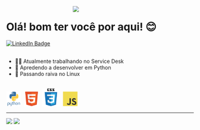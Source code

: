 <img src = "banner.gif" width = "325px" align = "right">

# Olá! bom ter você por aqui! 😊

  <div id="badges">
  <a href = "https://github.com/risoflorais">
    <img src="https://img.shields.io/badge/LinkedIn-blue?style=for-the-badge&logo=linkedin&logoColor=white" alt="LinkedIn Badge"/>
  </a>
</div>

<br>

- 👨‍💻 Atualmente trabalhando no Service Desk
- 🐍 Apredendo a desenvolver em Python
- 🐧 Passando raiva no Linux 
<br>

<div>
  <img src="https://github.com/devicons/devicon/blob/master/icons/python/python-original-wordmark.svg" title="Python" alt="Python" width="40" height="40"/>&nbsp;
  <img src="https://github.com/devicons/devicon/blob/master/icons/html5/html5-original.svg" title="HTML5" alt="HTML" width="40" height="40"/>&nbsp;
  <img src="https://github.com/devicons/devicon/blob/master/icons/css3/css3-original-wordmark.svg" title="HTML5" alt="css3" width="48" height="48"/>&nbsp;
  <img src="https://github.com/devicons/devicon/blob/master/icons/javascript/javascript-original.svg" title="JavaScript" alt="JavaScript" width="40" height="40"/>&nbsp;
</div>

---

<div align = "left">
  <img height = "200em" src="https://github-readme-stats.vercel.app/api/top-langs/?username=LucasFBrasil&show_icons=true&theme=dracula&count_private=true"/>
  <img height = "200em" src="https://github-readme-stats.vercel.app/api?username=LucasFBrasil&show_icons=true&show_icons=true&theme=dracula&count_private=true" />
</div>

